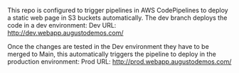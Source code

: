 This repo is configured to trigger pipelines in AWS CodePipelines to deploy a static web page in S3 buckets automatically.
The dev branch deploys the code in a dev environment:
        Dev URL:      http://dev.webapp.augustodemos.com/
        
Once the changes are tested in the Dev environment they have to be merged to Main, this automatically triggers the pipeline to deploy in the production environment:
        Prod URL:     http://prod.webapp.augustodemos.com/
